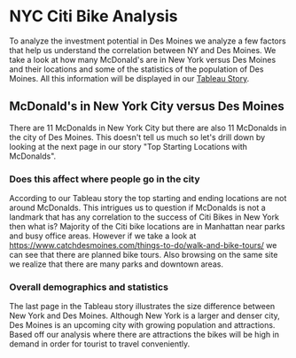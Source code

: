 # NYC Citi Bike Analysis 
To analyze the investment potential in Des Moines we analyze a few factors that help us understand the correlation between NY and Des Moines. We take a look at how many McDonald's are in New York versus Des Moines and their locations and some of the statistics of the population of Des Moines. All this information will be displayed in our [Tableau Story](https://public.tableau.com/profile/ali.merchant5475#!/vizhome/NYCCitiBikeDashboard_15992818390860/BikeSharinginDesMoines?publish=yes).

## McDonald's in New York City versus Des Moines
There are 11 McDonalds in New York City but there are also 11 McDonalds in the city of Des Moines. This doesn't tell us much so let's drill down by looking at the next page in our story "Top Starting Locations with McDonalds".

### Does this affect where people go in the city
According to our Tableau story the top starting and ending locations are not around McDonalds. This intrigues us to question if McDonalds is not a landmark that has any correlation to the success of Citi Bikes in New York then what is?
Majority of the Citi bike locations are in Manhattan near parks and busy office areas. However if we take a look at https://www.catchdesmoines.com/things-to-do/walk-and-bike-tours/ we can see that there are planned bike tours. Also browsing on the same site we realize that there are many parks and downtown areas. 

### Overall demographics and statistics 
The last page in the Tableau story illustrates the size difference between New York and Des Moines. Although New York is a larger and denser city, Des Moines is an upcoming city with growing population and attractions. Based off our analysis where there are attractions the bikes will be high in demand in order for tourist to travel conveniently. 